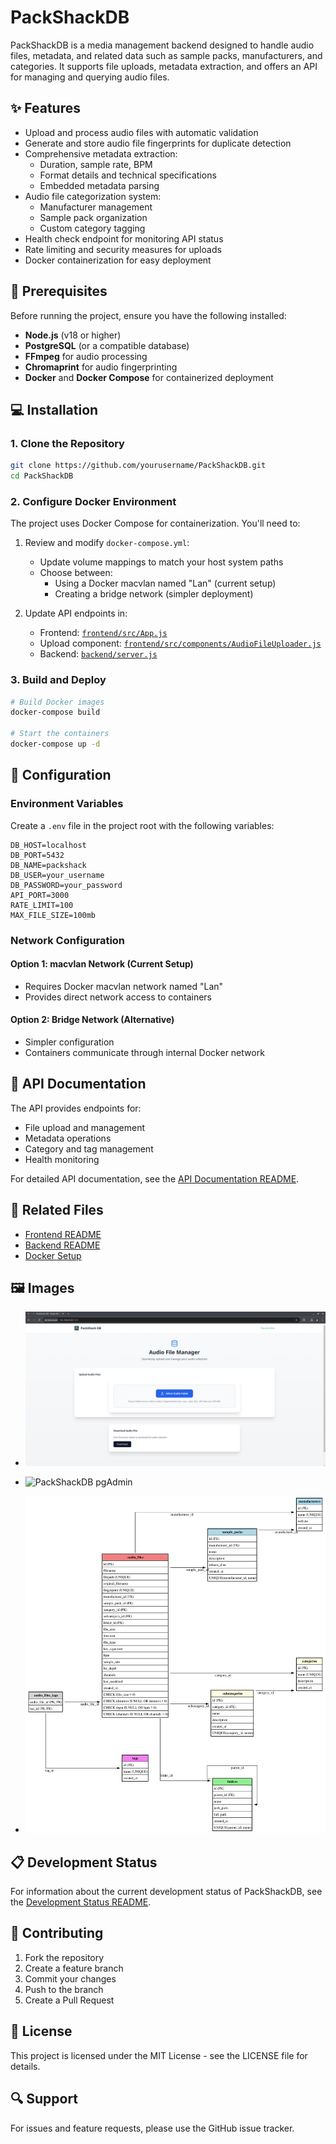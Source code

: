 
# PackShackDB

PackShackDB is a media management backend designed to handle audio files, metadata, and related data such as sample packs, manufacturers, and categories. It supports file uploads, metadata extraction, and offers an API for managing and querying audio files.

## ✨ Features

- Upload and process audio files with automatic validation
- Generate and store audio file fingerprints for duplicate detection
- Comprehensive metadata extraction:
  - Duration, sample rate, BPM
  - Format details and technical specifications
  - Embedded metadata parsing
- Audio file categorization system:
  - Manufacturer management
  - Sample pack organization
  - Custom category tagging
- Health check endpoint for monitoring API status
- Rate limiting and security measures for uploads
- Docker containerization for easy deployment

## 🚀 Prerequisites

Before running the project, ensure you have the following installed:

- **Node.js** (v18 or higher)
- **PostgreSQL** (or a compatible database)
- **FFmpeg** for audio processing
- **Chromaprint** for audio fingerprinting
- **Docker** and **Docker Compose** for containerized deployment

## 💻 Installation

### 1. Clone the Repository

```bash
git clone https://github.com/yourusername/PackShackDB.git
cd PackShackDB
```

### 2. Configure Docker Environment

The project uses Docker Compose for containerization. You'll need to:

1. Review and modify `docker-compose.yml`:
   - Update volume mappings to match your host system paths
   - Choose between:
     - Using a Docker macvlan named "Lan" (current setup)
     - Creating a bridge network (simpler deployment)

2. Update API endpoints in:
   - Frontend: [`frontend/src/App.js`](frontend/src/App.js)
   - Upload component: [`frontend/src/components/AudioFileUploader.js`](frontend/src/components/AudioFileUploader.js)
   - Backend: [`backend/server.js`](backend/server.js)

### 3. Build and Deploy

```bash
# Build Docker images
docker-compose build

# Start the containers
docker-compose up -d
```

## 🔧 Configuration

### Environment Variables

Create a `.env` file in the project root with the following variables:

```env
DB_HOST=localhost
DB_PORT=5432
DB_NAME=packshack
DB_USER=your_username
DB_PASSWORD=your_password
API_PORT=3000
RATE_LIMIT=100
MAX_FILE_SIZE=100mb
```

### Network Configuration

#### Option 1: macvlan Network (Current Setup)
- Requires Docker macvlan network named "Lan"
- Provides direct network access to containers

#### Option 2: Bridge Network (Alternative)
- Simpler configuration
- Containers communicate through internal Docker network

## 📝 API Documentation

The API provides endpoints for:

- File upload and management
- Metadata operations
- Category and tag management
- Health monitoring

For detailed API documentation, see the [API Documentation README](https://github.com/Mr-Hubiverse/PackShackDB/blob/main/API_URL%20%26%20Other-Details.md).

## 📄 Related Files

- [Frontend README](frontend/README.md)
- [Backend README](backend/README.md)
- [Docker Setup](docker/README.md)

## 🖼️ Images

- ![PackShackDB Frontend](https://github.com/Mr-Hubiverse/PackShackDB/blob/main/PackShackDB-Frontend.png)

- ![PackShackDB pgAdmin](https://github.com/Mr-Hubiverse/PackShackDB/blob/main/PackShackDB-pgAdmin.png)

- ![Schema-Diagram](https://github.com/Mr-Hubiverse/PackShackDB/blob/main/Schema-Diagram.svg)

## 📋 Development Status

For information about the current development status of PackShackDB, see the [Development Status README](https://github.com/Mr-Hubiverse/PackShackDB/blob/main/PackShackDB-Development-Status.md).

## 🤝 Contributing

1. Fork the repository
2. Create a feature branch
3. Commit your changes
4. Push to the branch
5. Create a Pull Request

## 📄 License

This project is licensed under the MIT License - see the LICENSE file for details.

## 🔍 Support

For issues and feature requests, please use the GitHub issue tracker.
